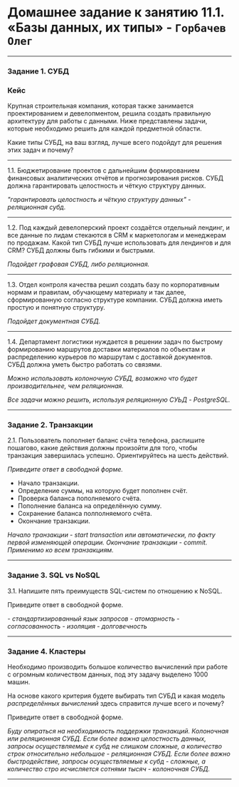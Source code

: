 # Домашнее задание к занятию 11.1. «Базы данных, их типы» - `Горбачев Олег`

---

### Задание 1. СУБД

### Кейс
Крупная строительная компания, которая также занимается проектированием и девелопментом, решила создать 
правильную архитектуру для работы с данными. Ниже представлены задачи, которые необходимо решить для
каждой предметной области. 

Какие типы СУБД, на ваш взгляд, лучше всего подойдут для решения этих задач и почему? 

---
 
1.1. Бюджетирование проектов с дальнейшим формированием финансовых аналитических отчётов и прогнозирования рисков.
СУБД должна гарантировать целостность и чёткую структуру данных.


*"гарантировать целостность и чёткую структуру данных" - реляционная субд.*

---

1.2. Под каждый девелоперский проект создаётся отдельный лендинг, и все данные по лидам стекаются в CRM к 
маркетологам и менеджерам по продажам. Какой тип СУБД лучше использовать для лендингов и для CRM? 
СУБД должны быть гибкими и быстрыми.


*Подойдет графовая СУБД, либо реляционная.*

---

1.3. Отдел контроля качества решил создать базу по корпоративным нормам и правилам, обучающему материалу 
и так далее, сформированную согласно структуре компании. СУБД должна иметь простую и понятную структуру.


*Подойдет документная СУБД.*

---

1.4. Департамент логистики нуждается в решении задач по быстрому формированию маршрутов доставки материалов 
по объектам и распределению курьеров по маршрутам с доставкой документов. СУБД должна уметь быстро работать
со связями.


*Можно использовать колоночную СУБД, возможно что будет производительнее, чем реляционная.*

*Все задачи можно решить, используя реляционную СУЬД - PostgreSQL.*

---

### Задание 2. Транзакции

2.1. Пользователь пополняет баланс счёта телефона, распишите пошагово, какие действия должны произойти для того, чтобы 
транзакция завершилась успешно. Ориентируйтесь на шесть действий.

*Приведите ответ в свободной форме.*

- Начало транзакции.
- Определение суммы, на которую будет пополнен счёт.
- Проверка баланса пополняемого счёта.
- Пополнение баланса на определённую сумму.
- Сохранение баланса полполняемого счёта. 
- Окончание транзакции.

*Начало транзакции - start transaction или автоматически, по факту первой изменяющей операции. Окончание транзакции - commit. Применимо ко всем транзакциям.*

---

### Задание 3. SQL vs NoSQL

3.1. Напишите пять преимуществ SQL-систем по отношению к NoSQL. 

Приведите ответ в свободной форме.

*- стандартизированный язык запросов*
*- атомарность*
*- согласованность*
*- изоляция*
*- долговечность* 

---

### Задание 4. Кластеры

Необходимо производить большое количество вычислений при работе с огромным количеством данных, под эту задачу 
выделено 1000 машин. 

На основе какого критерия будете выбирать тип СУБД и какая модель *распределённых вычислений* 
здесь справится лучше всего и почему?

Приведите ответ в свободной форме.

*Буду опираться на необходимость поддержки транзакций. Колоночная или реляционная СУБД.*
*Если более важна целостность данных, запросы осуществляемые к субд не слишком сложные, а количество строк относительно небольшое - реляционная СУБД.*
*Если более важно быстродействие, запросы осуществляемые к субд - сложные, а количество стро исчисляется сотнями тысяч - колоночная СУБД.*

---
